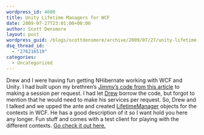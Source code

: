 ```yaml
---
wordpress_id: 4608
title: Unity Lifetime Managers for WCF
date: 2009-07-27T23:01:00+00:00
author: Scott Densmore
layout: post
wordpress_guid: /blogs/scottdensmore/archive/2009/07/27/unity-lifetime-managers-for-wcf.aspx
dsq_thread_id:
  - "276216519"
categories:
  - Uncategorized
---
```

Drew and I were having fun getting NHibernate working with WCF and Unity. I had built upon my brethren&#8217;s [Jimmy&#8217;s code from this article](/blogs/jimmy_bogard/archive/2008/09/16/integrating-structuremap-and-nhibernate-with-wcf.aspx) to making a session per request. I had let [Drew](http://drewdotnet.blogspot.com/) borrow the code, but forgot to mention that he would need to make his services per request. So, Drew and I talked and we upped the ante and created [LifetimeManager](http://msdn.microsoft.com/en-us/library/cc440953.aspx) objects for the contexts in WCF. He has a good description of it so I want hold you here any longer. Fun stuff and comes with a test client for playing with the different contexts. [Go check it out here.](http://drewdotnet.blogspot.com/2009/07/unity-lifetime-managers-and-wcf.html)

&nbsp;